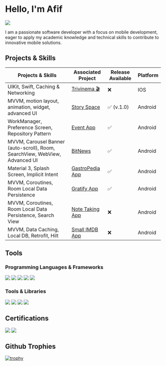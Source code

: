 # Hello, I'm Afif
<a href="https://www.linkedin.com/in/muhamad-afif-fadillah-9bab0221a/"><img src="https://img.shields.io/badge/-LinkedIn-0072b1?&style=for-the-badge&logo=linkedin&logoColor=white" /></a>

I am a passionate software developer with a focus on mobile development, eager to apply my academic knowledge and technical skills to contribute to innovative mobile solutions.

## Projects & Skills

| Projects & Skills                                         | Associated Project                                          | Release Available | Platform |
|-----------------------------------------------------------|-------------------------------------------------------------|-------------------|-------------------|
| UIKit, Swift, Caching & Networking      | <a href="https://github.com/Avwaveaf/Trivinema">Trivinema 🎬</a>       | ❌                | IOS |
| MVVM, motion layout, animation, widget, advanced UI      | <a href="https://github.com/Avwaveaf/StorySpace">Story Space</a>       |✅ (v.1.0)                | Android |
| WorkManager, Preference Screen, Repository Pattern         | <a href="https://github.com/Avwaveaf/DicodingEvent">Event App</a>       |✅                | Android |
| MVVM, Carousel Banner (auto-scroll), Room, SearchView, WebView, Advanced UI | <a href="https://github.com/Avwaveaf/BitNews">BitNews</a>       | ✅                | Android |
| Material 3, Splash Screen, Implicit Intent                | <a href="https://github.com/Avwaveaf/GastroPedia">GastroPedia App</a>   | ✅                | Android |
| MVVM, Coroutines, Room Local Data Persistence             | <a href="https://github.com/Avwaveaf/Gratify-App">Gratify App</a>      |✅                | Android |
| MVVM, Coroutines, Room Local Data Persistence, Search View | <a href="https://github.com/Avwaveaf/notes-app-native-android">Note Taking App</a>  | ❌                 | Android |
| MVVM, Data Caching, Local DB, Retrofit, Hilt              | <a href="https://github.com/Avwaveaf/SmallIMDBApp">Small IMDB App</a>   |  ❌                | Android |



## Tools

### Programming Languages & Frameworks
<div>
    <img src="https://img.shields.io/badge/-Kotlin-7F52B1?&style=for-the-badge&logo=kotlin&logoColor=white" />
    <img src="https://img.shields.io/badge/-Java-007396?&style=for-the-badge&logo=java&logoColor=white" />
    <img src="https://img.shields.io/badge/-Android-3DDC84?&style=for-the-badge&logo=android&logoColor=white" />
    <img src="https://img.shields.io/badge/swift-F54A2A?style=for-the-badge&logo=swift&logoColor=white" />
    <img src="https://img.shields.io/badge/iOS-000000?style=for-the-badge&logo=ios&logoColor=white" />
</div>

### Tools & Libraries
<div>
    <img src="https://img.shields.io/badge/-Retrofit-4B8BBE?&style=for-the-badge&logo=retrofit&logoColor=white" />
    <img src="https://img.shields.io/badge/-Room-006BB6?&style=for-the-badge&logo=android&logoColor=white" />
    <img src="https://img.shields.io/badge/-Hilt-1E6F85?&style=for-the-badge&logo=android&logoColor=white" />
    <img src="https://img.shields.io/badge/-Coroutines-3DDC84?&style=for-the-badge&logo=kotlin&logoColor=white" />
</div>

## Certifications
<div>
    <img src="https://img.shields.io/badge/-Bangkit_Scholarship-FF0000?&style=for-the-badge&logo=Google&logoColor=white" />
    <img src="https://img.shields.io/badge/-Dicoding-2c3d4f?&style=for-the-badge&logo=Google&logoColor=white" />
</div>

## Github Trophies
  
[![trophy](https://github-profile-trophy.vercel.app/?username=Avwaveaf)](https://github.com/Avwaveaf/github-profile-trophy)


<!---
Avwaveaf/Avwaveaf is a ✨ special ✨ repository because its `README.md` (this file) appears on your GitHub profile.
You can click the Preview link to take a look at your changes.
--->
